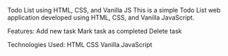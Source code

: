 Todo List using HTML, CSS, and Vanilla JS
This is a simple Todo List web application developed using HTML, CSS, and Vanilla JavaScript.

Features:
Add new task
Mark task as completed
Delete task

Technologies Used:
HTML
CSS
Vanilla JavaScript

